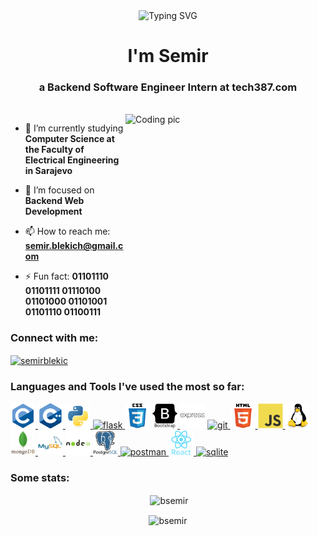<div id="header" align="center">
  <img src="https://camo.githubusercontent.com/06e5f481dcab3de7c46fa4df999b3cb172d10ef406a882544f09c8038d87b25d/68747470733a2f2f726561646d652d747970696e672d7376672e6865726f6b756170702e636f6d3f666f6e743d46757475726126636f6c6f723d4637363330432673697a653d33352677696474683d353030266c696e65733d48656c6c6f2b54686572652b2546302539462539312538423b4e6963652b746f2b6d6565742b796f752e2e2e" alt="Typing SVG" data-canonical-src="https://readme-typing-svg.herokuapp.com?font=Futura&amp;color=F7630C&amp;size=35&amp;width=500&amp;lines=Hello+There+%F0%9F%91%8B;Nice+to+meet+you..." style="max-width: 100%;">
</div>

<h1 align="center">I'm Semir</h1>
<h3 align="center">a Backend Software Engineer Intern at  tech387.com</h3>
<br>
<img align="right" alt="Coding pic" width="320" height="300" src="https://media0.giphy.com/media/qgQUggAC3Pfv687qPC/giphy.gif?cid=ecf05e473n8bt4jkigsnfpvigzdc8u17248co72dc6hzv9jv&rid=giphy.gif&ct=g">

- 🔭 I’m currently studying **Computer Science at the Faculty of Electrical Engineering in Sarajevo**

- 🌱 I’m focused on **Backend Web Development**

- 📫 How to reach me: **semir.blekich@gmail.com**

- ⚡ Fun fact: **01101110 01101111 01110100 01101000 01101001 01101110 01100111**

<h3 align="left">Connect with me:</h3>
<p align="left">
<a href="https://linkedin.com/in/semirblekic" target="blank"><img align="center" src="https://raw.githubusercontent.com/rahuldkjain/github-profile-readme-generator/master/src/images/icons/Social/linked-in-alt.svg" alt="semirblekic" height="30" width="40" /></a>
</p>

<h3 align="left">Languages and Tools I've used the most so far: </h3>
<p align="left"> <a href="https://www.cprogramming.com/" target="_blank" rel="noreferrer"> <img src="https://raw.githubusercontent.com/devicons/devicon/master/icons/c/c-original.svg" alt="c" width="40" height="40"/> </a> <a href="https://www.w3schools.com/cpp/" target="_blank" rel="noreferrer"> <img src="https://raw.githubusercontent.com/devicons/devicon/master/icons/cplusplus/cplusplus-original.svg" alt="cplusplus" width="40" height="40"/> </a> <a href="https://www.w3schools.com/css/" target="_blank" rel="noreferrer"> <a href="https://www.python.org" target="_blank" rel="noreferrer"> <img src="https://raw.githubusercontent.com/devicons/devicon/master/icons/python/python-original.svg" alt="python" width="40" height="40"/> </a> <a href="https://flask.palletsprojects.com/" target="_blank" rel="noreferrer"> <img src="https://www.vectorlogo.zone/logos/pocoo_flask/pocoo_flask-icon.svg" alt="flask" width="40" height="40"/> </a> <img src="https://raw.githubusercontent.com/devicons/devicon/master/icons/css3/css3-original-wordmark.svg" alt="css3" width="40" height="40"/> </a> <a href="https://expressjs.com" target="_blank" rel="noreferrer"> <a href="https://getbootstrap.com" target="_blank" rel="noreferrer"> <img src="https://raw.githubusercontent.com/devicons/devicon/master/icons/bootstrap/bootstrap-plain-wordmark.svg" alt="bootstrap" width="40" height="40"/> </a> <img src="https://raw.githubusercontent.com/devicons/devicon/master/icons/express/express-original-wordmark.svg" alt="express" width="40" height="40"/> </a> <a href="https://git-scm.com/" target="_blank" rel="noreferrer"> <img src="https://www.vectorlogo.zone/logos/git-scm/git-scm-icon.svg" alt="git" width="40" height="40"/> </a> <a href="https://www.w3.org/html/" target="_blank" rel="noreferrer"> <img src="https://raw.githubusercontent.com/devicons/devicon/master/icons/html5/html5-original-wordmark.svg" alt="html5" width="40" height="40"/> </a> <a href="https://developer.mozilla.org/en-US/docs/Web/JavaScript" target="_blank" rel="noreferrer"> <img src="https://raw.githubusercontent.com/devicons/devicon/master/icons/javascript/javascript-original.svg" alt="javascript" width="40" height="40"/> </a> <a href="https://www.linux.org/" target="_blank" rel="noreferrer"> <img src="https://raw.githubusercontent.com/devicons/devicon/master/icons/linux/linux-original.svg" alt="linux" width="40" height="40"/> </a> <a href="https://www.mongodb.com/" target="_blank" rel="noreferrer"> <img src="https://raw.githubusercontent.com/devicons/devicon/master/icons/mongodb/mongodb-original-wordmark.svg" alt="mongodb" width="40" height="40"/> </a> <a href="https://www.mysql.com/" target="_blank" rel="noreferrer"> <img src="https://raw.githubusercontent.com/devicons/devicon/master/icons/mysql/mysql-original-wordmark.svg" alt="mysql" width="40" height="40"/> </a> <a href="https://nodejs.org" target="_blank" rel="noreferrer"> <img src="https://raw.githubusercontent.com/devicons/devicon/master/icons/nodejs/nodejs-original-wordmark.svg" alt="nodejs" width="40" height="40"/> </a> <a href="https://www.postgresql.org" target="_blank" rel="noreferrer"> <img src="https://raw.githubusercontent.com/devicons/devicon/master/icons/postgresql/postgresql-original-wordmark.svg" alt="postgresql" width="40" height="40"/> </a> <a href="https://postman.com" target="_blank" rel="noreferrer"> <img src="https://www.vectorlogo.zone/logos/getpostman/getpostman-icon.svg" alt="postman" width="40" height="40"/> </a> <a href="https://reactjs.org/" target="_blank" rel="noreferrer"> <img src="https://raw.githubusercontent.com/devicons/devicon/master/icons/react/react-original-wordmark.svg" alt="react" width="40" height="40"/> </a> <a href="https://www.sqlite.org/" target="_blank" rel="noreferrer"> <img src="https://www.vectorlogo.zone/logos/sqlite/sqlite-icon.svg" alt="sqlite" width="40" height="40"/> </a> </p>
<h3>Some stats:</h3>
<div id="footer" align="center">
<p>&nbsp;<img align="center" src="https://github-readme-stats.vercel.app/api?username=bsemir&show_icons=true&locale=en" alt="bsemir" /></p>
<p><img align="center" src="https://github-readme-streak-stats.herokuapp.com/?user=bsemir&" alt="bsemir" /></p>
</div>
